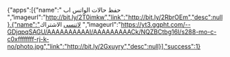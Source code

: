 {"apps":[{"name":" حفظ حالات الواتس اب
 ","imageurl":"http://bit.ly/2T0imkw","link":"http://bit.ly/2RbrOEm","desc":null},{"name":"لاتنسى الاشتراك 
 ","imageurl":"https://yt3.ggpht.com/--GDjqpqSAGU/AAAAAAAAAAI/AAAAAAAAACk/NQZBCtbg16I/s288-mo-c-c0xffffffff-rj-k-no/photo.jpg","link":"http://bit.ly/2Gxuyry","desc":null}],"success":1}
